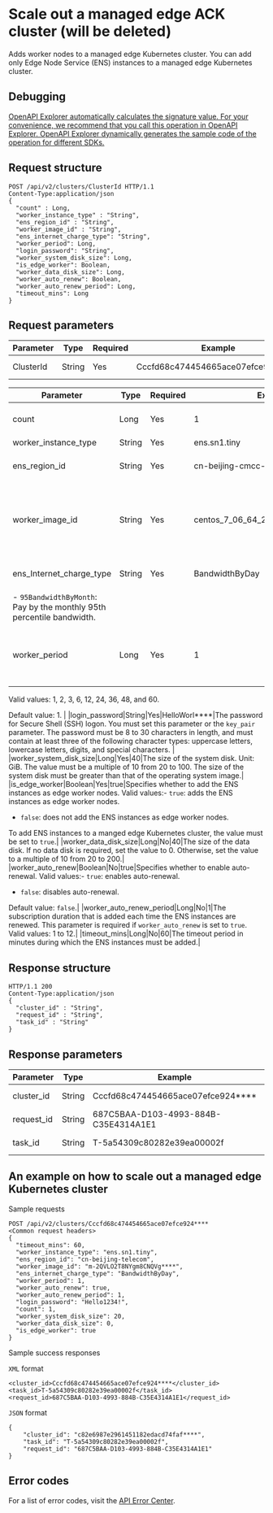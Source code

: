 # Scale out a managed edge ACK cluster \(will be deleted\)

Adds worker nodes to a managed edge Kubernetes cluster. You can add only Edge Node Service \(ENS\) instances to a managed edge Kubernetes cluster.

## Debugging

[OpenAPI Explorer automatically calculates the signature value. For your convenience, we recommend that you call this operation in OpenAPI Explorer. OpenAPI Explorer dynamically generates the sample code of the operation for different SDKs.](https://api.aliyun.com/#product=CS&api=CreateCluster&type=ROA&version=2015-12-15)

## Request structure

```
POST /api/v2/clusters/ClusterId HTTP/1.1
Content-Type:application/json
{
  "count" : Long,
  "worker_instance_type" : "String",
  "ens_region_id" : "String",
  "worker_image_id" : "String",
  "ens_internet_charge_type": "String",
  "worker_period": Long,
  "login_password": "String",
  "worker_system_disk_size": Long,
  "is_edge_worker": Boolean,
  "worker_data_disk_size": Long,
  "worker_auto_renew": Boolean,
  "worker_auto_renew_period": Long,
  "timeout_mins": Long
}
```

## Request parameters

|Parameter|Type|Required|Example|Description|
|---------|----|--------|-------|-----------|
|ClusterId|String|Yes|Cccfd68c474454665ace07efce924\*\*\*\*|The ID of the cluster. |

|Parameter|Type|Required|Example|Description|
|---------|----|--------|-------|-----------|
|count|Long|Yes|1|The number of ENS instances that you want to add.|
|worker\_instance\_type|String|Yes|ens.sn1.tiny|The type of ENS instance.|
|ens\_region\_id|String|Yes|cn-beijing-cmcc-2|The ID of the region where the ENS instances are deployed.|
|worker\_image\_id|String|Yes|centos\_7\_06\_64\_20G\_alibase\_2019\*\*\*\*|Specifies a custom image for nodes. By default, the system image is used. You can select a custom image to replace the default image. For more information, see [Custom images](~~146647~~). |
|ens\_Internet\_charge\_type|String|Yes|BandwidthByDay|The billing method. Valid values:-   `BandwidthByDay`: Pay by the daily peak bandwidth.
-   `95BandwidthByMonth`: Pay by the monthly 95th percentile bandwidth. |
|worker\_period|Long|Yes|1|The subscription duration of worker nodes. This parameter takes effect and is required only if `worker_instance_charge_type` is set to `PrePaid`.

Valid values: 1, 2, 3, 6, 12, 24, 36, 48, and 60.

Default value: 1. |
|login\_password|String|Yes|HelloWorl\*\*\*\*|The password for Secure Shell \(SSH\) logon. You must set this parameter or the `key_pair` parameter. The password must be 8 to 30 characters in length, and must contain at least three of the following character types: uppercase letters, lowercase letters, digits, and special characters. |
|worker\_system\_disk\_size|Long|Yes|40|The size of the system disk. Unit: GiB. The value must be a multiple of 10 from 20 to 100. The size of the system disk must be greater than that of the operating system image.|
|is\_edge\_worker|Boolean|Yes|true|Specifies whether to add the ENS instances as edge worker nodes. Valid values:-   `true`: adds the ENS instances as edge worker nodes.
-   `false`: does not add the ENS instances as edge worker nodes.

To add ENS instances to a manged edge Kubernetes cluster, the value must be set to `true`.|
|worker\_data\_disk\_size|Long|No|40|The size of the data disk. If no data disk is required, set the value to 0. Otherwise, set the value to a multiple of 10 from 20 to 200.|
|worker\_auto\_renew|Boolean|No|true|Specifies whether to enable auto-renewal. Valid values:-   `true`: enables auto-renewal.
-   `false`: disables auto-renewal.

Default value: `false`.|
|worker\_auto\_renew\_period|Long|No|1|The subscription duration that is added each time the ENS instances are renewed. This parameter is required if `worker_auto_renew` is set to `true`. Valid values: 1 to 12.|
|timeout\_mins|Long|No|60|The timeout period in minutes during which the ENS instances must be added.|

## Response structure

```
HTTP/1.1 200
Content-Type:application/json
{
  "cluster_id" : "String",
  "request_id" : "String",
  "task_id" : "String"
}
```

## Response parameters

|Parameter|Type|Example|Description|
|---------|----|-------|-----------|
|cluster\_id|String|Cccfd68c474454665ace07efce924\*\*\*\*|The ID of the cluster. |
|request\_id|String|687C5BAA-D103-4993-884B-C35E4314A1E1|The ID of the request. |
|task\_id|String|T-5a54309c80282e39ea00002f|The ID of the task. |

## An example on how to scale out a managed edge Kubernetes cluster

Sample requests

```
POST /api/v2/clusters/Cccfd68c474454665ace07efce924**** 
<Common request headers>
{
  "timeout_mins": 60,
  "worker_instance_type": "ens.sn1.tiny",
  "ens_region_id": "cn-beijing-telecom",
  "worker_image_id": "m-2QVLO2T8NYgm8CNQVg****",  
  "ens_internet_charge_type": "BandwidthByDay",
  "worker_period": 1,
  "worker_auto_renew": true,
  "worker_auto_renew_period": 1,
  "login_password": "Hello1234!",
  "count": 1,
  "worker_system_disk_size": 20,
  "worker_data_disk_size": 0,
  "is_edge_worker": true
}
```

Sample success responses

`XML` format

```
<cluster_id>Cccfd68c474454665ace07efce924****</cluster_id>
<task_id>T-5a54309c80282e39ea00002f</task_id>
<request_id>687C5BAA-D103-4993-884B-C35E4314A1E1</request_id>
```

`JSON` format

```
{
    "cluster_id": "c82e6987e2961451182edacd74faf****",
    "task_id": "T-5a54309c80282e39ea00002f",
    "request_id": "687C5BAA-D103-4993-884B-C35E4314A1E1"
}
```

## Error codes

For a list of error codes, visit the [API Error Center](https://error-center.alibabacloud.com/status/product/CS).

